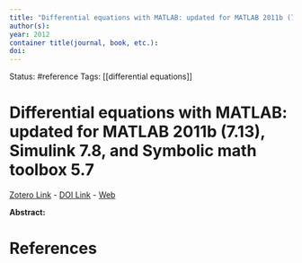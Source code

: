 ```yaml
---
title: "Differential equations with MATLAB: updated for MATLAB 2011b (7.13), Simulink 7.8, and Symbolic math toolbox 5.7"
author(s): 
year: 2012
container title(journal, book, etc.): 
doi: 
---
```

Status: #reference
Tags: [[differential equations]]
# Differential equations with MATLAB: updated for MATLAB 2011b (7.13), Simulink 7.8, and Symbolic math toolbox 5.7
[Zotero Link](zotero://select/items/@2012_DifferentialEquationsMATLABUpdatedMATLAB2011b13SimulinkSymbolicMath) - [DOI Link](https://doi.org/) - [Web]()

**Abstract:** 

# References
